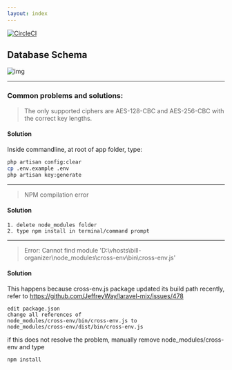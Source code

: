```yaml
---
layout: index
---
```

[![CircleCI](https://circleci.com/gh/nus-mtp/bill-organizer/tree/master.svg?style=svg)](https://circleci.com/gh/nus-mtp/bill-organizer/tree/master)
## Database Schema
![img](http://i.imgur.com/W6u4fgx.png)

------------------------------------------

### Common problems and solutions:

> The only supported ciphers are AES-128-CBC and AES-256-CBC with the correct key lengths.

#### Solution
Inside commandline, at root of app folder, type:
```sh
php artisan config:clear
cp .env.example .env
php artisan key:generate
```
--------------------------------------------------------------

> NPM compilation error

#### Solution
```
1. delete node_modules folder
2. type npm install in terminal/command prompt
```
-----------------------------------------------------------------
> Error: Cannot find module 'D:\vhosts\bill-organizer\node_modules\cross-env\bin\cross-env.js'  

#### Solution
This happens because cross-env.js package updated its build path recently,  
refer to https://github.com/JeffreyWay/laravel-mix/issues/478
```
edit package.json
change all references of 
node_modules/cross-env/bin/cross-env.js to 
node_modules/cross-env/dist/bin/cross-env.js
```
if this does not resolve the problem, manually remove node_modules/cross-env and type
```
npm install
```

